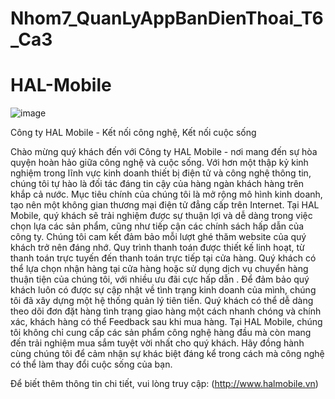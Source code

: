 # Nhom7_QuanLyAppBanDienThoai_T6_Ca3
# HAL-Mobile
![image](https://github.com/LamSiras/HAL-Mobile/assets/144895092/0a34a95e-5631-4c54-ac4e-1055cb5dde42)

Công ty HAL Mobile - Kết nối công nghệ, Kết nối cuộc sống

  Chào mừng quý khách đến với Công ty HAL Mobile - nơi mang đến sự hòa quyện hoàn hảo giữa công nghệ và cuộc sống. Với hơn một thập kỷ kinh nghiệm trong lĩnh vực kinh doanh thiết bị điện tử và công nghệ thông tin, chúng tôi tự hào là đối tác đáng tin cậy của hàng ngàn khách hàng trên khắp cả nước.
Mục tiêu chính của chúng tôi là mở rộng mô hình kinh doanh, tạo nên một không gian thương mại điện tử đẳng cấp trên Internet. Tại HAL Mobile, quý khách sẽ trải nghiệm được sự thuận lợi và dễ dàng trong việc chọn lựa các sản phẩm, cũng như tiếp cận các chính sách hấp dẫn của công ty.
Chúng tôi cam kết đảm bảo mỗi lượt ghé thăm website của quý khách trở nên đáng nhớ. Quy trình thanh toán được thiết kế linh hoạt, từ thanh toán trực tuyến đến thanh toán trực tiếp tại cửa hàng. Quý khách có thể lựa chọn nhận hàng tại cửa hàng hoặc sử dụng dịch vụ chuyển hàng thuận tiện của chúng tôi, với nhiều ưu đãi cực hấp dẫn .
  Để đảm bảo quý khách luôn có được sự cập nhật về tình trạng kinh doanh của mình, chúng tôi đã xây dựng một hệ thống quản lý tiên tiến. Quý khách có thể dễ dàng theo dõi đơn đặt hàng tình trạng giao hàng một cách nhanh chóng và chính xác, khách hàng có thể Feedback sau khi mua hàng.
  Tại HAL Mobile, chúng tôi không chỉ cung cấp các sản phẩm công nghệ hàng đầu mà còn mang đến trải nghiệm mua sắm tuyệt vời nhất cho quý khách. Hãy đồng hành cùng chúng tôi để cảm nhận sự khác biệt đáng kể trong cách mà công nghệ có thể làm thay đổi cuộc sống của bạn.
  
Để biết thêm thông tin chi tiết, vui lòng truy cập: (http://www.halmobile.vn)
